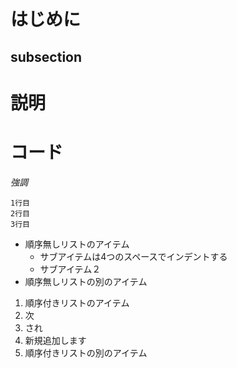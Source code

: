 はじめに
===============

subsection
---------------

説明
===============


コード
===============

*強調*

    1行目
    2行目
    3行目
    
    
    
* 順序無しリストのアイテム
   * サブアイテムは4つのスペースでインデントする
   * サブアイテム２
* 順序無しリストの別のアイテム


1. 順序付きリストのアイテム
1. 次
1. され
1. 新規追加します
2. 順序付きリストの別のアイテム